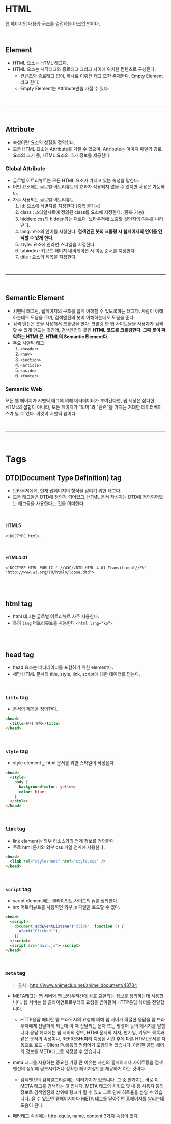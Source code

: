 # HTML

웹 페이지의 내용과 구조를 결정하는 마크업 언어다.

<br>

## Element

- HTML 요소는 HTML 태그다.
- HTML 요소는 시작태그와 종료태그 그리고 사이에 위치한 컨텐츠로 구성된다.
  - 컨텐츠와 종료태그 없이, 하나로 이뤄진 태그 또한 존재한다. Empty Element라고 한다.
  - Empty Element는 Attribute만을 가질 수 있다.

<br>
<hr>
<br>

## Attribute

- 속성이란 요소의 성질을 정의한다.
- 모든 HTML 요소는 Attribute를 가질 수 있으며, Attribute는 이미지 파일의 경로, 요소의 크기 등, HTML 요소의 추가 정보를 제공한다.

### Global Attribute

- 글로벌 어트리뷰트는 모든 HTML 요소가 가지고 있는 속성을 말한다.
- 어떤 요소에는 글로벌 어트리뷰트의 효과가 적용되지 않을 수 있지만 사용은 가능하다.
- 자주 사용되는 글로벌 어트리뷰트
  1. id: 요소에 식별자를 지정한다.(중복 불가능)
  2. class : 스타일시트에 정의된 class를 요소에 지정한다. (중복 가능)
  3. hidden: css의 hidden과는 다르다. 브라우저에 노출할 것인지의 여부를 나타낸다.
  4. lang: 요소의 언어를 지정한다. **검색엔진 봇의 크롤링 시 웹페이지의 언어를 인식할 수 있게 한다.**
  5. style: 요소에 인라인 스타일을 지정한다.
  6. tabindex: 키보드 페이지 네비게이션 시 이동 순서를 지정한다.
  7. title : 요소의 제목을 지정한다.

<br>
<hr>
<br>

## Semantic Element

- 시맨틱 태그란, 웹페이지의 구조를 쉽게 이해할 수 있도록하는 태그다. 사람이 이해하는데도 도움을 주며, 검색엔진의 봇이 이해하는데도 도움을 준다.
- 검색 엔진은 봇을 사용해서 크롤링을 한다. 크롤링 한 웹 사이트들을 사용자가 검색할 수 있게 만드는 것인데, 검색엔진의 봇은 **HTML 코드를 크롤링한다. 그때 봇이 파악하는 HTML은, HTML의 Semantic Element다.**
- 주요 시맨틱 태그
  1. `<header>`
  2. `<nav>`
  3. `<section>`
  4. `<article>`
  5. `<aside>`
  6. `<footer>`

### Semantic Web

모든 웹 페이지가 시맨틱 태그에 의해 메타데이터가 부여된다면, 웹 세상은 잡다한 HTML의 집합이 아니라, 모든 페이지가 "의미"와 "관련"을 가지는 거대한 데이터베이스가 될 수 있다. 이것이 시맨틱 웹이다.

<br>
<hr>
<br>

# Tags

## DTD(Document Type Definition) tag

- 브라우저에게, 현재 웹페이지의 형식을 알리기 위한 태그다.
- 모든 태그들은 DTD에 정의가 되어있고, HTML 문서 작성자는 DTD에 정의되어있는 태그들을 사용한다는 것을 의미한다.

<br>

#### HTML5

`<!DOCTYPE html>`

<br>

#### HTML4.01

`<!DOCTYPE HTML PUBLIC "-//W3C//DTD HTML 4.01 Transitional//EN" "http://www.w3.org/TR/html4/loose.dtd">`

<br>
<br>

## html tag

- html 태그는 글로벌 어트리뷰트 자주 사용한다.
- 특히 `lang` 어트리뷰트를 사용한다 `<html lang="ko">`

<br>
<br>

## head tag

- head 요소는 메타데이터를 포함하기 위한 element다.
- 해당 HTML 문서의 title, style, link, script에 대한 데이터를 담는다.

<br>

### `title` tag

- 문서의 제목을 정의한다.

```html
<head>
  <title>문서 제목</title>
</head>
```

<br>

### `style` tag

- style element는 html 문서를 위한 스타일이 작성된다.

```html
<head>
  <style>
    body {
      background-color: yellow;
      color: blue;
    }
  </style>
</head>
```

<br>

### `link` tag

- link element는 외부 리소스와의 연계 정보를 정의한다.
- 주로 html 문서와 외부 css 파일 연계에 사용한다.

```html
<head>
  <link rel="stylesheet" href="style.css" />
</head>
```

<br>

### `script` tag

- script element에는 클라이언트 사이드의 js를 정의한다.
- src 어트리뷰트를 사용하면 외부 js 파일을 로드할 수 있다.

```html
<head>
  <script>
    document.addEventListener("click", function () {
      alert("Clicked!");
    });
  </script>
  <script src="main.js"></script>
</head>
```

<br>

### `meta` tag

> 출처 : http://www.animeclub.net/anime_document/43734

- META태그는 웹 서버와 웹 브라우저간에 상호 교환되는 정보를 정의하는데 사용합니다. 웹 서버는 웹 클라이언트로부터의 요청을 받아들여 HTTP응답 헤더를 전달합니다.

  - HTTP응답 헤더란 웹 브라우저의 요청에 의해 웹 서버가 적절한 응답을 웹 브라우저에게 전달하게 되는데 이 때 전달되는 문자 또는 명령어 등의 메시지를 말합니다.응답 헤더에는 웹 서버의 정보, HTML문서의 저자, 만기일, 키워드 목록과 같은 문서의 속성이나, REFRESH(미리 지정된 시간 후에 다른 HTML문서를 자동으로 로드 - Client Pull)등의 명령어가 포함되어 있습니다. 이러한 응답 헤더의 정보를 META태그로 지정할 수 있습니다.

- meta 태그를 사용하는 중요한 가장 큰 이유는 자신의 홈페이지나 사이트등을 검색엔진의 상위에 링크시키거나 정확한 페이지정보를 제공하기
  하는 것이다.

  - 검색엔진의 검색알고리즘에는 여러가지가 있습니다. 그 중 한가지는
    바로 이 META 태그를 검색하는 것 입니다. META 태그의 키워드 및 내
    용 사용자 등의 정보로 검색엔진의 상위에 랭크가 될 수 있고 그로 인해 히트율을 높일 수 있습니다. 될 수 있으면 웹페이지마다 META 태그를 달아주면 홈페이지를 알리는데 도움이 된다.

- 메타태그 속성에는 http-equiv, name, content 3가지 속성이 있다.
